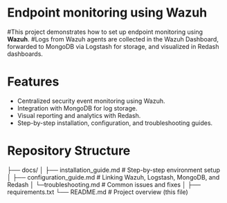 # Endpoint monitoring using Wazuh

#This project demonstrates how to set up endpoint monitoring using **Wazuh**.
#Logs from Wazuh agents are collected in the Wazuh Dashboard, forwarded to MongoDB via Logstash for storage, and visualized in Redash dashboards.

# Features
- Centralized security event monitoring using Wazuh.
- Integration with MongoDB for log storage.
- Visual reporting and analytics with Redash.
- Step-by-step installation, configuration, and troubleshooting guides.

# Repository Structure
├── docs/
│ ├── installation_guide.md # Step-by-step environment setup
│ ├── configuration_guide.md # Linking Wazuh, Logstash, MongoDB, and Redash
│ └─troubleshooting.md # Common issues and fixes
│
├── requirements.txt
└── README.md # Project overview (this file)

